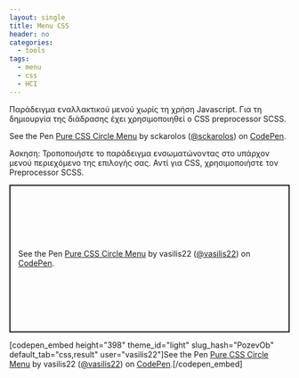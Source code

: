 ```yaml
---
layout: single
title: Menu CSS
header: no
categories:
  - tools
tags:
  - menu
  - css
  - HCI
---
```


Παράδειγμα εναλλακτικού μενού χωρίς τη χρήση Javascript. Για τη δημιουργία της διάδρασης έχει χρησιμοποιηθεί ο CSS preprocessor SCSS.

<p data-height="350" data-theme-id="17517" data-slug-hash="vOommL" data-default-tab="result" data-user="sckarolos" class='codepen'>See the Pen <a href='https://codepen.io/sckarolos/pen/vOommL/'>Pure CSS Circle Menu</a> by sckarolos (<a href='https://codepen.io/sckarolos'>@sckarolos</a>) on <a href='https://codepen.io'>CodePen</a>.</p>
<script async src="//assets.codepen.io/assets/embed/ei.js"></script>

Άσκηση: Τροποποιήστε το παράδειγμα ενσωματώνοντας στο υπάρχον μενού περιεχόμενο της επιλογής σας. Αντί για CSS, χρησιμοποιήστε τον Preprocessor SCSS.

<p class="codepen" data-height="265" data-theme-id="light" data-default-tab="css,result" data-user="vasilis22" data-slug-hash="PozevOb" style="height: 265px; box-sizing: border-box; display: flex; align-items: center; justify-content: center; border: 2px solid; margin: 1em 0; padding: 1em;" data-pen-title="Pure CSS Circle Menu">
  <span>See the Pen <a href="https://codepen.io/vasilis22/pen/PozevOb">
  Pure CSS Circle Menu</a> by vasilis22 (<a href="https://codepen.io/vasilis22">@vasilis22</a>)
  on <a href="https://codepen.io">CodePen</a>.</span>
</p>
<script async src="https://static.codepen.io/assets/embed/ei.js"></script>

[codepen_embed height="398" theme_id="light" slug_hash="PozevOb" default_tab="css,result" user="vasilis22"]See the Pen <a href='https://codepen.io/vasilis22/pen/PozevOb'>Pure CSS Circle Menu</a> by vasilis22 (<a href='https://codepen.io/vasilis22'>@vasilis22</a>) on <a href='https://codepen.io'>CodePen</a>.[/codepen_embed]
